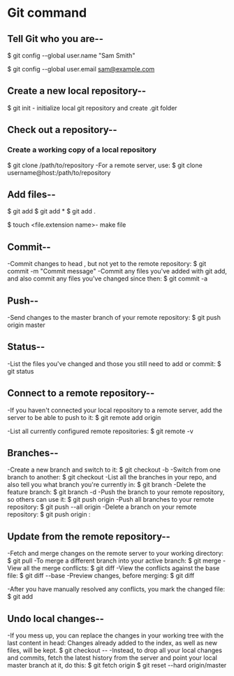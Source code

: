 # Git command 

## Tell Git who you are--
$ git config --global user.name "Sam Smith"

$ git config --global user.email sam@example.com

## Create a new local repository--
$ git init - initialize local git repository and create .git folder

## Check out a repository--
### Create a working copy of a local repository
$ git clone /path/to/repository
-For a remote server, use:
$ git clone username@host:/path/to/repository

## Add files--
$ git add <filename>
$ git add *
$ git add .

$ touch <file.extension name>- make file

## Commit--
-Commit changes to head , but not yet to the remote repository:
$ git commit -m "Commit message"
-Commit any files you've added with git add, and also commit any files you've changed since then:
$ git commit -a

## Push--
-Send changes to the master branch of your remote repository:
$ git push origin master

## Status--
-List the files you've changed and those you still need to add or commit:
$ git status

## Connect to a remote repository--
-If you haven't connected your local repository to a remote server, add the server to be able to push to it:
$ git remote add origin <server>

-List all currently configured remote repositories:
$ git remote -v

## Branches--
-Create a new branch and switch to it:
$ git checkout -b <branchname>
-Switch from one branch to another:
$ git checkout <branchname>
-List all the branches in your repo, and also tell you what branch you're currently in:
$ git branch
-Delete the feature branch:
$ git branch -d <branchname>
-Push the branch to your remote repository, so others can use it:
$ git push origin <branchname>
-Push all branches to your remote repository:
$ git push --all origin
-Delete a branch on your remote repository:
$ git push origin :<branchname>

## Update from the remote repository--
-Fetch and merge changes on the remote server to your working directory:
$ git pull
-To merge a different branch into your active branch:
$ git merge <branchname>
-View all the merge conflicts:
$ git diff
-View the conflicts against the base file:
$ git diff --base <filename>
-Preview changes, before merging:
$ git diff <sourcebranch> <targetbranch>

-After you have manually resolved any conflicts, you mark the changed file:
$ git add <filename>


## Undo local changes--
-If you mess up, you can replace the changes in your working tree with the last content in head:
Changes already added to the index, as well as new files, will be kept.
$ git checkout -- <filename>
-Instead, to drop all your local changes and commits, fetch the latest history from the server and point your local master branch at it, do this:
$ git fetch origin
$ git reset --hard origin/master